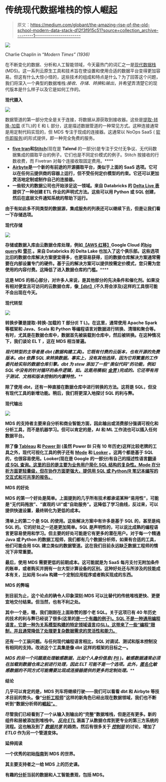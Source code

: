 # 传统现代数据堆栈的惊人崛起

> 原文：<https://medium.com/globant/the-amazing-rise-of-the-old-school-modern-data-stack-d12f3f915c51?source=collection_archive---------1----------------------->

![](img/d030f3c6074262bd37acedb0c40fef8d.png)

Charlie Chaplin in “*Modern Times” (1936)*

在不断变化的数据、分析和人工智能领域，今天最热门的词汇之一是[现代数据栈](http://continual.ai/post/the-future-of-the-modern-data-stack) (MDS)。这一系列云原生工具和技术旨在使设置和使用合适的数据平台变得更加容易。但这有什么大惊小怪的，这些技术的组成和特点是什么？为了回答这个问题，我们将深入一个典型的数据堆栈:*接收*、*存储*、*转换*和*输出*，并希望弄清楚它的现代版本是什么样子以及它是如何工作的。

**现代摄入**

![](img/479564dc96f9d948f025bfd0f9d1efbb.png)

数据管道的第一部分完全是关于连接，将数据从源获取到接收器。这些是[提取-转换-加载](http://en.wikipedia.org/wiki/Extract,_transform,_load) (ETL)的 E 和 L 部分，这是描述数据管道的一种常见方式。这种连接通常是用定制代码实现的，但 MDS 专注于现成的连接器。这通常以 NoOps SaaS ( [软件即服务](http://en.wikipedia.org/wiki/Software_as_a_service))的形式提供，即一种完全免费的服务。

*   [**five tran**](http://fivetran.com)**和[**Stitch**](http://stitchdata.com)**(现在是 **Talend** 的一部分)是专注于交付无争议、无代码数据集成的摄取平台的例子。它们也是不同定价模式的例子。Stitch 按接收的行数收费，而 Fivetran 对每个连接收取固定费用。****
*   ****[**Airbyte**](http://airbyte.io)**是一个新的有前途的开源摄取平台，类似于上面的 SaaS 选项。它可以在任何云提供商的容器上运行，但不受任何定价模型的约束。它还可以更加灵活地定制或制作自己的连接器。******
*   ******一些较大的数据公司也开始涉足这一领域。来自 **Databricks** 的 [**Delta Live 表**](http://databricks.com/product/delta-live-tables) 提供了一种创建 ETL 作业的声明式方法。这些可以用 Python 或 SQL 创建，然后在底层文件通知系统的帮助下运行。******

****由于有如此多不同类型的数据源，集成服务的列表还可以继续下去，但是让我们看一下存储选项。****

******现代存储******

****![](img/9f5f98dfbeef4d2ed1c43bbb4d49891b.png)****

****存储或数据入库由云数据仓库处理，例如[**【AWS 红移】**](http://aws.amazon.com/redshift)**Google Cloud 的**[**big query**](http://cloud.google.com/bigquery)**和 [**雪花**](http://snowflake.com) 。来自 Databricks 的 Delta Lake 也加入了这个俱乐部。这些选项比旧的数据仓库解决方案便宜得多，也更容易获得，旧的数据仓库解决方案通常需要在内部设置专门的硬件。基于云的解决方案可以提供按需定价模式，您只需为您使用的内容付费。这降低了进入数据仓库的门槛。**********

****这是 MDS 的核心部分，对许多人来说，是其他部分的先决条件和催化剂。如果没有相对便宜且可访问的云数据仓库，像[**【dbt】**](https://www.getdbt.com/)(不久将会涉及)这样的工具很可能不会出现在今天。****

******现代转型******

****![](img/0a700331f999267b6b8097449eb50c23.png)****

****转换步骤是提取-转换-加载的 T 部分(E **T** L)。在这里，通常使用 Apache Spark 等框架和 Java、Scala 和 Python 等编程语言对数据进行转换、清理和聚合等。有时，尤其是在数据仓库中，数据首先被装载到仓库中，然后被转换。在这种情况下，我们谈论 EL **T** ，这在 MDS 相当普遍。****

****现代转型的主导者是 **dbt** (数据构建工具)。它既有付费的云版本，也有开源的免费版本。dbt 依靠 SQL 来转换数据。事实上，没有其他选择，因为它将繁重的工作委托给实际的数据仓库引擎。dbt 为 stew 添加了一些“类似代码”的功能，例如 SQL 中没有的针对循环的条件逻辑，如*。这是用模板( [**金贾**](http://en.wikipedia.org/wiki/Jinja_(template_engine)) )完成的。它还带有用于测试、文档和版本控制的内置特性。*****

****除了使用 dbt，还有一种直接在数据仓库中进行转换的方法。这将是 SQL，但没有现代工具的新增功能。稍后，我们将更深入地探讨 SQL 的利与弊。****

******现代输出******

****![](img/e62f64b10c2453fa3325804999638b72.png)****

****MDS 的支持者主要来自分析和商业智能方面，因此输出或消费部分强调可视化和分析工具，而不是机器学习。但可以肯定的是，AI 和 ML 工作流也可以插入任何数据平台。****

****除了像 [**Tableau**](http://tableau.com) 和 [**Power BI**](http://powerbi.microsoft.com) (虽然 Power BI 只有 10 年历史)这样比较老牌的工具之外，现代可视化工具的例子还有 [**Mode**](http://mode.com) 和 [**Looker**](http://looker.com) 。这两个都是基于 SQL 的，也很容易使用。Looker(现在是 Google 的一部分)有自己的描述性语言[翻译成 SQL 查询。这里的目的是主要为业务用户简化 SQL 结构的复杂性。Mode 在分析方面更轻量级，但在协作方面更强大，提供用 SQL 或 Python/R 笔记本编写的交互式和可共享的报告。](http://docs.looker.com/data-modeling/learning-lookml/what-is-lookml)****

******MDS 的好处******

****MDS 的第一个好处是简单。上面提到的几乎所有技术都承诺某种“易用性”，可能是“无代码拖放”、“直观的 UI”或“自助服务”。这降低了学习曲线，反过来，可以提供快速设置，最终转化为更低的成本。****

****清单上的第二个是 SQL 的使用。这些解决方案中有许多是基于 SQL 的，甚至是纯 SQL 的。它的好处之一还是更加简单。SQL 是声明性的，可以说比成熟的编程语言更容易使用和学习。但主要的好处可能是它有更多的潜在用户。对于每一个精通 Java 或 Python 的数据工程师，我们都有几个数据分析师，如果有合适的工具，他们可能会用 SQL 建立类似的数据管道。这在我们目前永远缺乏数据工程师的情况下非常重要。****

****最后，使用 MDS 需要更低的前期成本。这可能就是为 SaaS 每月支付无附加条件的账单，或者购买并拥有一台大型计算设备的区别。这种好处还与所涉及的技能成本有关，比如用 Scala 构建一个定制应用程序或者购买现成的东西。****

******MDS 的弊端******

****到目前为止，这个论点的确令人印象深刻:MDS 可以比替代的传统堆栈更快、更便宜地交付结果。但当然，也有不利之处。****

****其中一个是，嗯，我们刚刚在上面称赞的那个老 SQL。关于这项已有 40 年历史的技术的利与弊已经说了很多(这里的[是一个有趣的例子)。SQL 不是一种通用编程语言，它是一种为关系模型构建的特定领域语言(DSL)。这带来了一些“编程”限制，并且通常降低了处理更复杂数据需求的灵活性和能力。](http://scattered-thoughts.net/writing/against-sql)****

****还有一个工装问题。与任何现代编程语言相比，SQL 对调试、测试和版本控制没有相同的支持。改进这个工具集是像 dbt 这样的框架的目标之一。****

****MDS 的另一个问题是处理敏感数据，比如个人身份信息( [PII](https://en.wikipedia.org/wiki/Personal_data) )。敏感数据通常必须在加载到数据仓库之前进行*处理，因此 ELT 可能不是一个选项。此外，[匿名化](https://en.wikipedia.org/wiki/Data_anonymization)敏感数据的不同方式可能需要比现成连接器提供的更多的定制处理。*****

******结论******

****几乎可以肯定的是，MDS 列车将继续行驶——我们可以看看 dbt 和 Airbyte 等技术目前的势头。像“[分析工程师](https://dataform.co/blog/what-do-analytics-engineers-do)”这样的新角色已经出现在数据领域，我们也不断听到“数据分析师的[崛起”。](https://quanthub.com/data-analysts/)****

****尽管我们已经看到了一个从输入到输出的“完整”数据堆栈，但是还有更多。新的组件和层被添加到堆栈中。 [*反向 ETL*](/memory-leak/reverse-etl-a-primer-4e6694dcc7fb) 涵盖了从数据仓库到更专业的第三方系统的流程。这也触及到了 [*数据共享*](http://gartner.com/smarterwithgartner/data-sharing-is-a-business-necessity-to-accelerate-digital-business) 的趋势。然后有很多关于 [*控制层*](http://trackplan.io/blog/governance-for-the-modern-data-stack) 的讨论，增加了 *ETLG* 作为另一个管道变体。****

******延伸阅读******

****一个优秀的初始[指南](http://towardsdatascience.com/the-beginners-guide-to-the-modern-data-stack-d1c54bd1793e)到 MDS 的世界。****

****其主要支持者之一给 MDS 上的历史课。****

****有趣的[分析](http://mattturck.com/data2020)当前的数据和人工智能景观，包括 MDS。****